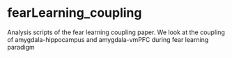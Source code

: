 # fearLearning_coupling
Analysis scripts of the fear learning coupling paper. We look at the coupling of amygdala-hippocampus and amygdala-vmPFC during fear learning paradigm
